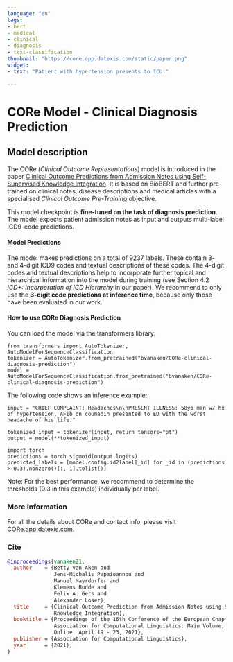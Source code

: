 ```yaml
---
language: "en"
tags:
- bert
- medical
- clinical
- diagnosis
- text-classification
thumbnail: "https://core.app.datexis.com/static/paper.png"
widget:
- text: "Patient with hypertension presents to ICU."

---
```


# CORe Model - Clinical Diagnosis Prediction

## Model description

The CORe (_Clinical Outcome Representations_) model is introduced in the paper [Clinical Outcome Predictions from Admission Notes using Self-Supervised Knowledge Integration](https://www.aclweb.org/anthology/2021.eacl-main.75.pdf).
It is based on BioBERT and further pre-trained on clinical notes, disease descriptions and medical articles with a specialised _Clinical Outcome Pre-Training_ objective.

This model checkpoint is **fine-tuned on the task of diagnosis prediction**.
The model expects patient admission notes as input and outputs multi-label ICD9-code predictions.

#### Model Predictions
The model makes predictions on a total of 9237 labels. These contain 3- and 4-digit ICD9 codes and textual descriptions of these codes. The 4-digit codes and textual descriptions help to incorporate further topical and hierarchical information into the model during training (see Section 4.2 _ICD+: Incorporation of ICD Hierarchy_ in our paper). We recommend to only use the **3-digit code predictions at inference time**, because only those have been evaluated in our work.

#### How to use CORe Diagnosis Prediction

You can load the model via the transformers library:
```
from transformers import AutoTokenizer, AutoModelForSequenceClassification
tokenizer = AutoTokenizer.from_pretrained("bvanaken/CORe-clinical-diagnosis-prediction")
model = AutoModelForSequenceClassification.from_pretrained("bvanaken/CORe-clinical-diagnosis-prediction")
```

The following code shows an inference example:

```
input = "CHIEF COMPLAINT: Headaches\n\nPRESENT ILLNESS: 58yo man w/ hx of hypertension, AFib on coumadin presented to ED with the worst headache of his life."

tokenized_input = tokenizer(input, return_tensors="pt")
output = model(**tokenized_input)

import torch
predictions = torch.sigmoid(output.logits)
predicted_labels = [model.config.id2label[_id] for _id in (predictions > 0.3).nonzero()[:, 1].tolist()]
```
Note: For the best performance, we recommend to determine the thresholds (0.3 in this example) individually per label.


### More Information

For all the details about CORe and contact info, please visit [CORe.app.datexis.com](http://core.app.datexis.com/).

### Cite

```bibtex
@inproceedings{vanaken21,
  author    = {Betty van Aken and
               Jens-Michalis Papaioannou and
               Manuel Mayrdorfer and
               Klemens Budde and
               Felix A. Gers and
               Alexander Löser},
  title     = {Clinical Outcome Prediction from Admission Notes using Self-Supervised
               Knowledge Integration},
  booktitle = {Proceedings of the 16th Conference of the European Chapter of the
               Association for Computational Linguistics: Main Volume, {EACL} 2021,
               Online, April 19 - 23, 2021},
  publisher = {Association for Computational Linguistics},
  year      = {2021},
}
```